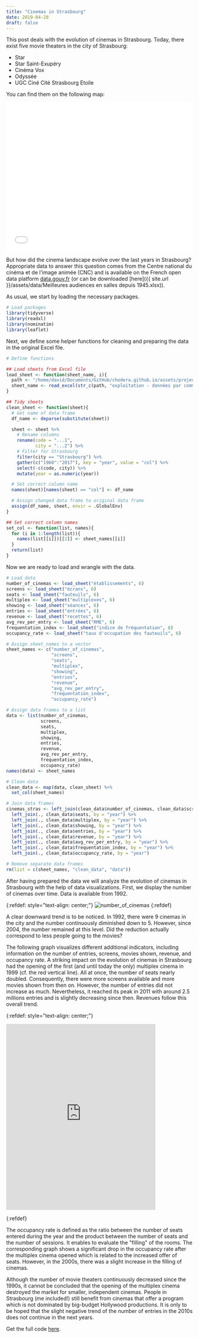 ```yaml
---
title: "Cinemas in Strasbourg"
date: 2019-04-28
draft: false
---
```


This post deals with the evolution of cinemas in Strasbourg. Today, there exist five movie theaters in the city of Strasbourg:  

- Star
- Star Saint-Exupéry
- Cinéma Vox
- Odyssée
- UGC Ciné Cité Strasbourg Etoile

You can find them on the following map:

<iframe style="width:100%;" height="400" src="{{site.baseurl}}/assets/leaflet/leaflet_cinemas" frameborder="0" allowfullscreen></iframe>


But how did the cinema landscape evolve over the last years in Strasbourg? Appropriate data to answer this question comes from the Centre national du cinéma et de l'image animée (CNC) and is available on the French open data platform [data.gouv.fr](https://www.data.gouv.fr/fr/datasets/geographie-du-cinema-equipement-et-frequentation/#_) (or can be downloaded [here]({{ site.url }}/assets/data/Meilleures audiences en salles depuis 1945.xlsx)).

As usual, we start by loading the necessary packages.

```r
# Load packages
library(tidyverse)
library(readxl)
library(nominatim)
library(leaflet)
```

Next, we define some helper functions for cleaning and preparing the data in the original Excel file.

```r
# Define functions

## Load sheets from Excel file
load_sheet <- function(sheet_name, i){
  path <- "/home/david/Documents/GitHub/chodera.github.io/assets/projects/6. Cinemas in Strasbourg/"
  sheet_name <- read_excel(str_c(path, "exploitation - données par commune.xlsx"), sheet = sheet_name, skip = i)
}

## Tidy sheets
clean_sheet <- function(sheet){
  # Get name of data frame
  df_name <- deparse(substitute(sheet))

  sheet <- sheet %>%
    # Rename columns
    rename(code = "...1",
           city = "...2") %>%
    # Filter for Strasbourg
    filter(city == "Strasbourg") %>%
    gather(c("1960":"2017"), key = "year", value = "col") %>%
    select(-c(code, city)) %>%
    mutate(year = as.numeric(year))

  # Set correct column name
  names(sheet)[names(sheet) == "col"] <- df_name

  # Assign changed data frame to original data frame
  assign(df_name, sheet, envir = .GlobalEnv)
}

## Set correct column names
set_col <- function(list, names){
  for (i in 1:length(list)){
    names(list[[i]])[[2]] <- sheet_names[[i]]
  }
  return(list)
}
```

Now we are ready to load and wrangle with the data.

```r
# Load data
number_of_cinemas <- load_sheet("établissements", 6)
screens <- load_sheet("écrans", 6)
seats <- load_sheet("fauteuils", 6)
multiplex <- load_sheet("multiplexes", 6)
showing <- load_sheet("séances", 6)
entries <- load_sheet("entrées", 6)
revenue <- load_sheet("recettes", 6)
avg_rev_per_entry <- load_sheet("RME", 6)
frequentation_index <- load_sheet("indice de fréquentation", 8)
occupancy_rate <- load_sheet("taux d'occupation des fauteuils", 6)

# Assign sheet_names to a vector
sheet_names <- c("number_of_cinemas",
                 "screens",
                 "seats",
                 "multiplex",
                 "showing",
                 "entries",
                 "revenue",
                 "avg_rev_per_entry",
                 "frequentation_index",
                 "occupancy_rate")

# Assign data frames to a list
data <- list(number_of_cinemas,
             screens,
             seats,
             multiplex,
             showing,
             entries,
             revenue,
             avg_rev_per_entry,
             frequentation_index,
             occupancy_rate)
names(data) <- sheet_names

# Clean data
clean_data <- map(data, clean_sheet) %>%
  set_col(sheet_names)

# Join data frames
cinemas_stras <- left_join(clean_data$number_of_cinemas, clean_data$screens, by = "year") %>%
  left_join(., clean_data$seats, by = "year") %>%
  left_join(., clean_data$multiplex, by = "year") %>%
  left_join(., clean_data$showing, by = "year") %>%
  left_join(., clean_data$entries, by = "year") %>%
  left_join(., clean_data$revenue, by = "year") %>%
  left_join(., clean_data$avg_rev_per_entry, by = "year") %>%
  left_join(., clean_data$frequentation_index, by = "year") %>%
  left_join(., clean_data$occupancy_rate, by = "year")

# Remove separate data frames
rm(list = c(sheet_names, "clean_data", "data"))
```

After having prepared the data we will analyze the evolution of cinemas in Strasbourg with the help of data visualizations. First, we display the number of cinemas over time. Data is available from 1992.

{:refdef: style="text-align: center;"}
![number_of_cinemas](../assets/images/number_of_cinemas.png)
{:refdef}

A clear downward trend is to be noticed. In 1992, there were 9 cinemas in the city and the number continuously diminished down to 5. However, since 2004, the number remained at this level. Did the reduction actually correspond to less people going to the movies?

The following graph visualizes different additional indicators, including information on the number of entries, screens, movies shown, revenue, and occupancy rate. A striking impact on the evolution of cinemas in Strasbourg had the opening of the first (and until today the only) multiplex cinema in 1999 (cf. the red vertical line). All at once, the number of seats nearly doubled. Consequently, there were more screens available and more movies shown from then on. However, the number of entries did not increase as much. Nevertheless, it reached its peak in 2011 with around 2.5 millions entries and is slightly decreasing since then. Revenues follow this overall trend.

{:refdef: style="text-align: center;"}
<p><iframe style="width:80%;"  height="500" src="https://chodera.shinyapps.io/cinemas-app/" frameborder="0" allowfullscreen></iframe></p>
{:refdef}

The occupancy rate is defined as the ratio between the number of seats entered during the year and the product between the number of seats and the number of sessions. It enables to evaluate the "filling" of the rooms. The corresponding graph shows a significant drop in the occupancy rate after the multiplex cinema opened which is related to the increased offer of seats. However, in the 2000s, there was a slight increase in the filling of cinemas.

Although the number of movie theaters continuously decreased since the 1990s, it cannot be concluded that the opening of the multiplex cinema destroyed the market for smaller, independent cinemas. People in Strasbourg (me included!) still benefit from cinemas that offer a program which is not dominated by big-budget Hollywood productions. It is only to be hoped that the slight negative trend of the number of entries in the 2010s does not continue in the next years.

Get the full code [here](https://github.com/chodera/chodera.github.io/blob/master/assets/projects/6_cinemas_strasbourg/cinemas_stras.R).

